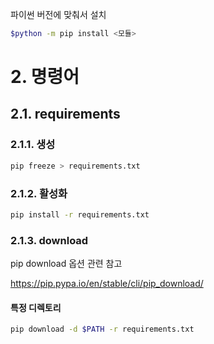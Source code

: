 파이썬 버전에 맞춰서 설치

```bash
$python -m pip install <모듈>
```

# 2. 명령어

## 2.1. requirements

### 2.1.1. 생성

```bash
pip freeze > requirements.txt
```

### 2.1.2. 활성화

```bash
pip install -r requirements.txt
```

### 2.1.3. download

pip download 옵션 관련 참고

https://pip.pypa.io/en/stable/cli/pip_download/

#### 특정 디렉토리

```bash
pip download -d $PATH -r requirements.txt
```


